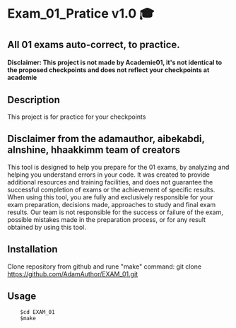 # Exam_01_Pratice v1.0 🎓
 ## All 01 exams auto-correct, to practice.
 #### Disclaimer: This project is not made by Academie01, it's not identical to the proposed checkpoints and does not reflect your checkpoints at academie

 ## Description
 This project is for practice for your checkpoints

 ## Disclaimer from the adamauthor, aibekabdi, alnshine, hhaakkimm team of creators

 This tool is designed to help you prepare for the 01 exams, by analyzing and helping you understand errors in your code. 
 It was created to provide additional resources and training facilities, and does not guarantee the successful completion of exams or the achievement of specific results.
 When using this tool, you are fully and exclusively responsible for your exam preparation, decisions made, approaches to study and final exam results. 
 Our team is not responsible for the success or failure of the exam, possible mistakes made in the preparation process, or for any result obtained by using this tool.

 ## Installation
 Clone repository from github and rune "make" command:
 git clone https://github.com/AdamAuthor/EXAM_01.git

 ## Usage
```
    $cd EXAM_01
    $make

```
